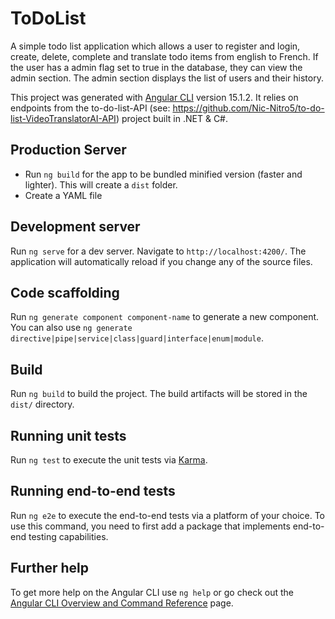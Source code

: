 # ToDoList

A simple todo list application which allows a user to register and login, create, delete, complete and translate todo items from english to French. If the user has a admin flag set to true in the database, they can view the admin section. The admin section displays the list of users and their history.

This project was generated with [Angular CLI](https://github.com/angular/angular-cli) version 15.1.2. It relies on endpoints from the to-do-list-API (see: https://github.com/Nic-Nitro5/to-do-list-VideoTranslatorAI-API) project built in .NET & C#.

## Production Server

* Run `ng build` for the app to be bundled minified version (faster and lighter). This will create a `dist` folder.
* Create a YAML file  

## Development server

Run `ng serve` for a dev server. Navigate to `http://localhost:4200/`. The application will automatically reload if you change any of the source files.

## Code scaffolding

Run `ng generate component component-name` to generate a new component. You can also use `ng generate directive|pipe|service|class|guard|interface|enum|module`.

## Build

Run `ng build` to build the project. The build artifacts will be stored in the `dist/` directory.

## Running unit tests

Run `ng test` to execute the unit tests via [Karma](https://karma-runner.github.io).

## Running end-to-end tests

Run `ng e2e` to execute the end-to-end tests via a platform of your choice. To use this command, you need to first add a package that implements end-to-end testing capabilities.

## Further help

To get more help on the Angular CLI use `ng help` or go check out the [Angular CLI Overview and Command Reference](https://angular.io/cli) page.
